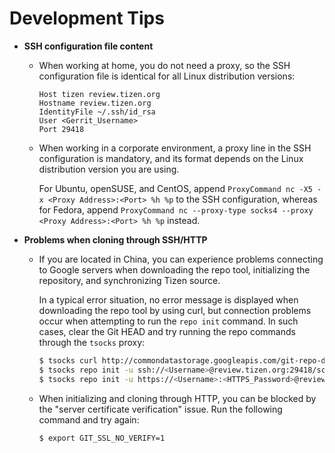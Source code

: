 # Development Tips

- **SSH configuration file content**

  - When working at home, you do not need a proxy, so the SSH configuration file is identical for all Linux distribution versions:

    ```
    Host tizen review.tizen.org
    Hostname review.tizen.org
    IdentityFile ~/.ssh/id_rsa
    User <Gerrit_Username>
    Port 29418
    ```

  - When working in a corporate environment, a proxy line in the SSH configuration is mandatory, and its format depends on the Linux distribution version you are using.

    For Ubuntu, openSUSE, and CentOS, append `ProxyCommand nc -X5 -x <Proxy Address>:<Port> %h %p` to the SSH configuration, whereas for Fedora, append `ProxyCommand nc --proxy-type socks4 --proxy <Proxy Address>:<Port> %h %p` instead.

- **Problems when cloning through SSH/HTTP**

  - If you are located in China, you can experience problems connecting to Google servers when downloading the repo tool, initializing the repository, and synchronizing Tizen source.

    In a typical error situation, no error message is displayed when downloading the repo tool by using curl, but connection problems occur when attempting to run the `repo init` command. In such cases, clear the Git HEAD and try running the repo commands through the `tsocks` proxy:

    ```bash
    $ tsocks curl http://commondatastorage.googleapis.com/git-repo-downloads/repo > ~/bin/repo
    $ tsocks repo init -u ssh://<Username>@review.tizen.org:29418/scm/manifest -b tizen -m ivi.xml
    $ tsocks repo init -u https://<Username>:<HTTPS_Password>@review.tizen.org/gerrit/p/scm/manifest -b tizen -m ivi.xml
    ```

  - When initializing and cloning through HTTP, you can be blocked by the "server certificate verification" issue. Run the following command and try again:

    ```bash
    $ export GIT_SSL_NO_VERIFY=1
    ```
